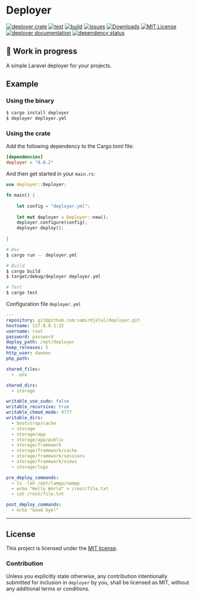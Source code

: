 # Deployer

[![deployer crate](https://img.shields.io/crates/v/deployer.svg)](https://crates.io/crates/deployer)
[![test](https://github.com/samirdjelal/deployer/workflows/test/badge.svg)](https://github.com/samirdjelal/deployer/actions)
[![build](https://github.com/samirdjelal/deployer/workflows/build/badge.svg)](https://github.com/samirdjelal/deployer/actions)
[![issues](https://img.shields.io/github/issues/samirdjelal/deployer?color=%23ffc107)](https://github.com/samirdjelal/deployer/issues)
[![Downloads](https://img.shields.io/crates/d/deployer)](https://crates.io/crates/deployer)
[![MIT License](https://img.shields.io/crates/l/deployer)](LICENSE)
[![deployer documentation](https://img.shields.io/docsrs/deployer)](https://docs.rs/deployer)
[![dependency status](https://deps.rs/repo/github/samirdjelal/deployer/status.svg)](https://deps.rs/repo/github/samirdjelal/deployer)


## 🚧 Work in progress
A simple Laravel deployer for your projects.

## Example

### Using the binary

```bash
$ cargo install deployer
$ deployer deployer.yml
```

### Using the crate
Add the following dependency to the Cargo.toml file:

```toml
[dependencies]
deployer = "0.0.2"
```

And then get started in your `main.rs`:

```rust
use deployer::Deployer;

fn main() {
	
	let config = "deployer.yml";
	
	let mut deployer = Deployer::new();
	deployer.configure(config);
	deployer.deploy();
	
}
```

```bash
# Dev
$ cargo run -- deployer.yml

# Build
$ cargo build
$ target/debug/deployer deployer.yml

# Test
$ cargo test
```

Configuration file `deployer.yml`
```yaml
---
repository: git@github.com:samirdjelal/deployer.git
hostname: 127.0.0.1:22
username: root
password: password
deploy_path: /opt/deployer
keep_releases: 5
http_user: daemon
php_path:

shared_files:
  - .env

shared_dirs:
  - storage

writable_use_sudo: false
writable_recursive: true
writable_chmod_mode: 0777
writable_dirs:
  - bootstrap/cache
  - storage
  - storage/app
  - storage/app/public
  - storage/framework
  - storage/framework/cache
  - storage/framework/sessions
  - storage/framework/views
  - storage/logs

pre_deploy_commands:
  - ls -lah /opt/lampp/xampp
  - echo "Hello World" > /root/file.txt
  - cat /root/file.txt

post_deploy_commands:
  - echo "Good bye!"
```

---

## License

This project is licensed under the [MIT license](LICENSE).

### Contribution

Unless you explicitly state otherwise, any contribution intentionally submitted for inclusion in `deployer` by you, shall be licensed as MIT, without any additional terms or conditions.

